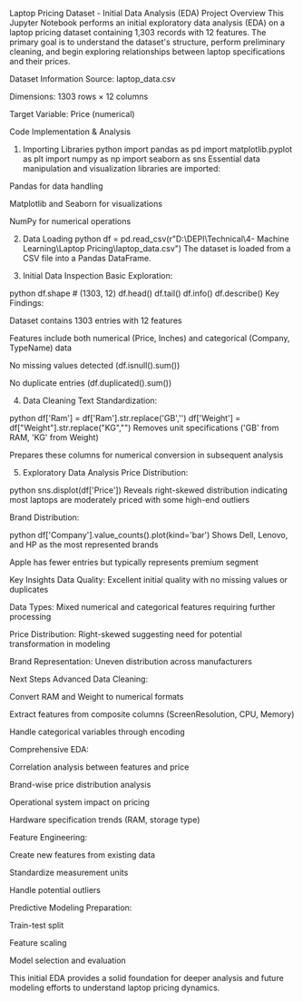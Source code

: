 Laptop Pricing Dataset - Initial Data Analysis (EDA)
Project Overview
This Jupyter Notebook performs an initial exploratory data analysis (EDA) on a laptop pricing dataset containing 1,303 records with 12 features. The primary goal is to understand the dataset's structure, perform preliminary cleaning, and begin exploring relationships between laptop specifications and their prices.

Dataset Information
Source: laptop_data.csv

Dimensions: 1303 rows × 12 columns

Target Variable: Price (numerical)

Code Implementation & Analysis
1. Importing Libraries
python
import pandas as pd
import matplotlib.pyplot as plt
import numpy as np
import seaborn as sns
Essential data manipulation and visualization libraries are imported:

Pandas for data handling

Matplotlib and Seaborn for visualizations

NumPy for numerical operations

2. Data Loading
python
df = pd.read_csv(r"D:\DEPI\Technical\4- Machine Learning\Laptop Pricing\laptop_data.csv")
The dataset is loaded from a CSV file into a Pandas DataFrame.

3. Initial Data Inspection
Basic Exploration:

python
df.shape  # (1303, 12)
df.head()
df.tail()
df.info()
df.describe()
Key Findings:

Dataset contains 1303 entries with 12 features

Features include both numerical (Price, Inches) and categorical (Company, TypeName) data

No missing values detected (df.isnull().sum())

No duplicate entries (df.duplicated().sum())

4. Data Cleaning
Text Standardization:

python
df['Ram'] = df['Ram'].str.replace('GB','')
df['Weight'] = df["Weight"].str.replace("KG","")
Removes unit specifications ('GB' from RAM, 'KG' from Weight)

Prepares these columns for numerical conversion in subsequent analysis

5. Exploratory Data Analysis
Price Distribution:

python
sns.displot(df['Price'])
Reveals right-skewed distribution indicating most laptops are moderately priced with some high-end outliers

Brand Distribution:

python
df['Company'].value_counts().plot(kind='bar')
Shows Dell, Lenovo, and HP as the most represented brands

Apple has fewer entries but typically represents premium segment

Key Insights
Data Quality: Excellent initial quality with no missing values or duplicates

Data Types: Mixed numerical and categorical features requiring further processing

Price Distribution: Right-skewed suggesting need for potential transformation in modeling

Brand Representation: Uneven distribution across manufacturers

Next Steps
Advanced Data Cleaning:

Convert RAM and Weight to numerical formats

Extract features from composite columns (ScreenResolution, CPU, Memory)

Handle categorical variables through encoding

Comprehensive EDA:

Correlation analysis between features and price

Brand-wise price distribution analysis

Operational system impact on pricing

Hardware specification trends (RAM, storage type)

Feature Engineering:

Create new features from existing data

Standardize measurement units

Handle potential outliers

Predictive Modeling Preparation:

Train-test split

Feature scaling

Model selection and evaluation

This initial EDA provides a solid foundation for deeper analysis and future modeling efforts to understand laptop pricing dynamics.
